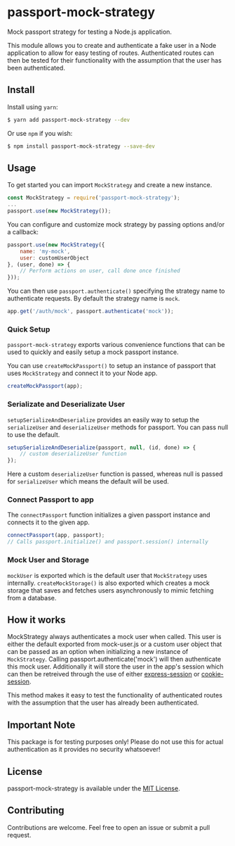 # passport-mock-strategy

Mock passport strategy for testing a Node.js application.

This module allows you to create and authenticate a fake user in a Node application to allow for easy testing of routes. Authenticated routes can then be tested for their functionality with the assumption that the user has been authenticated.

## Install

Install using `yarn`:

```bash
$ yarn add passport-mock-strategy --dev
```

Or use `npm` if you wish:

```bash
$ npm install passport-mock-strategy --save-dev
```

## Usage

To get started you can import `MockStrategy` and create a new instance.

```javascript
const MockStrategy = require('passport-mock-strategy');
...
passport.use(new MockStrategy());
```

You can configure and customize mock strategy by passing options and/or a callback:

```javascript
passport.use(new MockStrategy({
	name: 'my-mock',
	user: customUserObject
}, (user, done) => {
	// Perform actions on user, call done once finished
}));

```

You can then use `passport.authenticate()` specifying the strategy name to authenticate requests. By default the strategy name is `mock`.

```javascript
app.get('/auth/mock', passport.authenticate('mock'));
```

### Quick Setup
`passport-mock-strategy` exports various convenience functions that can be used to quickly and easily setup a mock passport instance.

You can use `createMockPassport()` to setup an instance of passport that uses `MockStrategy` and connect it to your Node app.

```javascript
createMockPassport(app);
```
### Serializate and Deserializate User

`setupSerializeAndDeserialize` provides an easily way to setup the `serializeUser` and `deserializeUser` methods for passport. You can pass null to use the default.

```javascript
setupSerializeAndDeserialize(passport, null, (id, done) => {
	// custom deserializeUser function
});
```
Here a custom `deserializeUser` function is passed, whereas null is passed for `serializeUser` which means the default will be used.

### Connect Passport to app
The `connectPassport` function initializes a given passport instance and connects it to the given app.

```javascript
connectPassport(app, passport);
// Calls passport.initialize() and passport.session() internally
```

### Mock User and Storage
`mockUser` is exported which is the default user that `MockStrategy` uses internally. `createMockStorage()` is also exported which creates a mock storage that saves and fetches users asynchronously to mimic fetching from a database.

## How it works
MockStrategy always authenticates a mock user when called. This user is either the default exported from mock-user.js or a custom user object that can be passed as an option when initializing a new instance of `MockStrategy`. Calling passport.authenticate('mock') will then authenticate this mock user. Additionally it will store the user in the app's session which can then be retreived through the use of either [express-session](https://github.com/expressjs/session) or [cookie-session](https://github.com/expressjs/cookie-session).

This method makes it easy to test the functionality of authenticated routes with the assumption that the user has already been authenticated.

## Important Note
This package is for testing purposes only! Please do not use this for actual authentication as it provides no security whatsoever!

## License
passport-mock-strategy is available under the [MIT License](https://github.com/cszatma/passport-mock-strategy/tree/master/LICENSE).

## Contributing
Contributions are welcome. Feel free to open an issue or submit a pull request.
